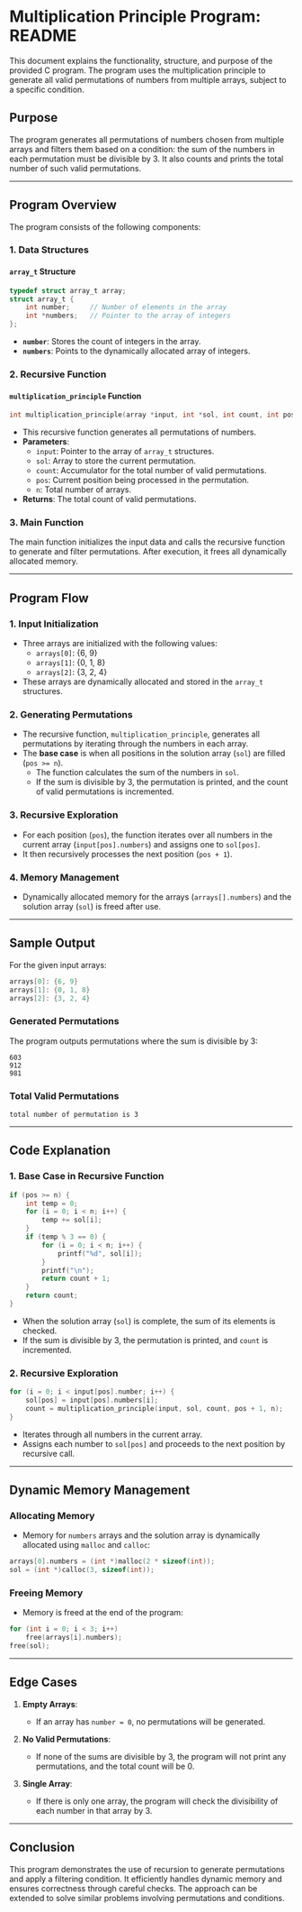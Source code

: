 # Multiplication Principle Program: README

This document explains the functionality, structure, and purpose of the provided C program. The program uses the multiplication principle to generate all valid permutations of numbers from multiple arrays, subject to a specific condition.

## **Purpose**

The program generates all permutations of numbers chosen from multiple arrays and filters them based on a condition: the sum of the numbers in each permutation must be divisible by 3. It also counts and prints the total number of such valid permutations.

---

## **Program Overview**

The program consists of the following components:

### **1. Data Structures**

#### **`array_t` Structure**
```c
typedef struct array_t array;
struct array_t {
    int number;     // Number of elements in the array
    int *numbers;   // Pointer to the array of integers
};
```
- **`number`**: Stores the count of integers in the array.
- **`numbers`**: Points to the dynamically allocated array of integers.

### **2. Recursive Function**

#### **`multiplication_principle` Function**
```c
int multiplication_principle(array *input, int *sol, int count, int pos, int n);
```
- This recursive function generates all permutations of numbers.
- **Parameters**:
  - `input`: Pointer to the array of `array_t` structures.
  - `sol`: Array to store the current permutation.
  - `count`: Accumulator for the total number of valid permutations.
  - `pos`: Current position being processed in the permutation.
  - `n`: Total number of arrays.
- **Returns**: The total count of valid permutations.

### **3. Main Function**

The main function initializes the input data and calls the recursive function to generate and filter permutations. After execution, it frees all dynamically allocated memory.

---

## **Program Flow**

### **1. Input Initialization**
- Three arrays are initialized with the following values:
  - `arrays[0]`: {6, 9}
  - `arrays[1]`: {0, 1, 8}
  - `arrays[2]`: {3, 2, 4}
- These arrays are dynamically allocated and stored in the `array_t` structures.

### **2. Generating Permutations**
- The recursive function, `multiplication_principle`, generates all permutations by iterating through the numbers in each array.
- The **base case** is when all positions in the solution array (`sol`) are filled (`pos >= n`).
  - The function calculates the sum of the numbers in `sol`.
  - If the sum is divisible by 3, the permutation is printed, and the count of valid permutations is incremented.

### **3. Recursive Exploration**
- For each position (`pos`), the function iterates over all numbers in the current array (`input[pos].numbers`) and assigns one to `sol[pos]`.
- It then recursively processes the next position (`pos + 1`).

### **4. Memory Management**
- Dynamically allocated memory for the arrays (`arrays[].numbers`) and the solution array (`sol`) is freed after use.

---

## **Sample Output**

For the given input arrays:
```c
arrays[0]: {6, 9}
arrays[1]: {0, 1, 8}
arrays[2]: {3, 2, 4}
```

### **Generated Permutations**
The program outputs permutations where the sum is divisible by 3:
```
603
912
981
```

### **Total Valid Permutations**
```
total number of permutation is 3
```

---

## **Code Explanation**

### **1. Base Case in Recursive Function**
```c
if (pos >= n) {
    int temp = 0;
    for (i = 0; i < n; i++) {
        temp += sol[i];
    }
    if (temp % 3 == 0) {
        for (i = 0; i < n; i++) {
            printf("%d", sol[i]);
        }
        printf("\n");
        return count + 1;
    }
    return count;
}
```
- When the solution array (`sol`) is complete, the sum of its elements is checked.
- If the sum is divisible by 3, the permutation is printed, and `count` is incremented.

### **2. Recursive Exploration**
```c
for (i = 0; i < input[pos].number; i++) {
    sol[pos] = input[pos].numbers[i];
    count = multiplication_principle(input, sol, count, pos + 1, n);
}
```
- Iterates through all numbers in the current array.
- Assigns each number to `sol[pos]` and proceeds to the next position by recursive call.

---

## **Dynamic Memory Management**

### Allocating Memory
- Memory for `numbers` arrays and the solution array is dynamically allocated using `malloc` and `calloc`:
```c
arrays[0].numbers = (int *)malloc(2 * sizeof(int));
sol = (int *)calloc(3, sizeof(int));
```

### Freeing Memory
- Memory is freed at the end of the program:
```c
for (int i = 0; i < 3; i++)
    free(arrays[i].numbers);
free(sol);
```

---

## **Edge Cases**
1. **Empty Arrays**:
   - If an array has `number = 0`, no permutations will be generated.

2. **No Valid Permutations**:
   - If none of the sums are divisible by 3, the program will not print any permutations, and the total count will be 0.

3. **Single Array**:
   - If there is only one array, the program will check the divisibility of each number in that array by 3.

---

## **Conclusion**
This program demonstrates the use of recursion to generate permutations and apply a filtering condition. It efficiently handles dynamic memory and ensures correctness through careful checks. The approach can be extended to solve similar problems involving permutations and conditions.

